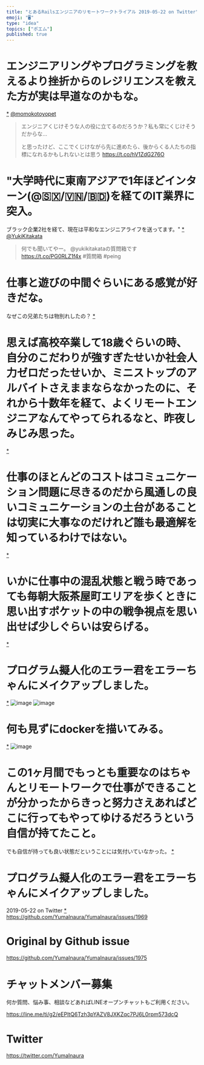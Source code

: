 ```yaml
---
title: "とあるRailsエンジニアのリモートワークトライアル 2019-05-22 on Twitter"
emoji: "🖥"
type: "idea"
topics: ["ポエム"]
published: true
---
```


# エンジニアリングやプログラミングを教えるより挫折からのレジリエンスを教えた方が実は早道なのかもな。

 [*](https://twitter.com/YumaInaura/status/1130990166682718208")
[@momokotoyopet](https://twitter.com/momokotoyopet/)

>エンジニアくじけそうな人の役に立てるのだろうか？私も常にくじけそうだからな...
>
>と思ったけど、ここでくじけながら先に進めたら、後からくる人たちの指標になれるかもしれないとは思う https://t.co/hV1ZdG276O
# "大学時代に東南アジアで1年ほどインターン(@🇸🇽/🇻🇳/🇧🇩)を経てのIT業界に突入。
ブラック企業2社を経て、現在は平和なエンジニアライフを送ってます。"
 [*](https://twitter.com/YumaInaura/status/1130991234053332992")
[@YukiKitakata](https://twitter.com/YukiKitakata/)

>何でも聞いてやー。
>@yukikitakataの質問箱です https://t.co/PG0RLZ1f4x #質問箱 #peing
# 仕事と遊びの中間ぐらいにある感覚が好きだな。
なぜこの兄弟たちは物別れしたの？
 [*](https://twitter.com/YumaInaura/status/1130995445231046656")

# 思えば高校卒業して18歳ぐらいの時、自分のこだわりが強すぎたせいか社会人力ゼロだったせいか、ミニストップのアルバイトさえままならなかったのに、それから十数年を経て、よくリモートエンジニアなんてやってられるなと、昨夜しみじみ思った。

 [*](https://twitter.com/YumaInaura/status/1130999077775265792")

# 仕事のほとんどのコストはコミュニケーション問題に尽きるのだから風通しの良いコミュニケーションの土台があることは切実に大事なのだけれど誰も最適解を知っているわけではない。

 [*](https://twitter.com/YumaInaura/status/1131011304049655809")

# いかに仕事中の混乱状態と戦う時であっても毎朝大阪茶屋町エリアを歩くときに思い出すポケットの中の戦争視点を思い出せば少しぐらいは安らげる。

 [*](https://twitter.com/YumaInaura/status/1131032695532744705")

# プログラム擬人化のエラー君をエラーちゃんにメイクアップしました。

 [*](https://twitter.com/YumaInaura/status/1131120409149992960")
![image](https://pbs.twimg.com/media/D7KMAoLV4AESYjf.jpg)
![image](https://pbs.twimg.com/media/D7KMAoCVsAAqKx3.jpg)

# 何も見ずにdockerを描いてみる。

 [*](https://twitter.com/YumaInaura/status/1131124414282518529")
![image](https://pbs.twimg.com/media/D7KPp-zUEAEgScW.jpg)

# この1ヶ月間でもっとも重要なのはちゃんとリモートワークで仕事ができることが分かったからきっと努力さえあればどこに行ってもやってゆけるだろうという自信が持てたこと。
でも自信が持っても良い状態だということには気付いていなかった。
 [*](https://twitter.com/YumaInaura/status/1131144221186859008")

# プログラム擬人化のエラー君をエラーちゃんにメイクアップしました。
  2019-05-22 on Twitter
 [*](https://twitter.com/YumaInaura/status/1131168633391075328")
<https://github.com/YumaInaura/YumaInaura/issues/1969>



# Original by Github issue

https://github.com/YumaInaura/YumaInaura/issues/1975








<!-- Update From Qiita API -->

# チャットメンバー募集


何か質問、悩み事、相談などあればLINEオープンチャットもご利用ください。

https://line.me/ti/g2/eEPltQ6Tzh3pYAZV8JXKZqc7PJ6L0rpm573dcQ





# Twitter


https://twitter.com/YumaInaura


<!-- Update From Qiita API -->


